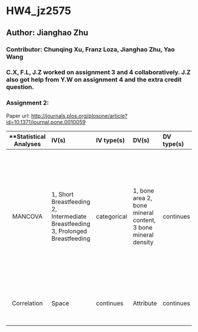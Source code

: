 # HW4_jz2575
## Author: Jianghao Zhu

### Contributor: Chunqing Xu, Franz Loza, Jianghao Zhu, Yao Wang
### C.X, F.L, J.Z worked on assignment 3 and 4 collaboratively.  J.Z also got help from Y.W on assignment 4 and the extra credit question.


### Assignment 2:
Paper url: http://journals.plos.org/plosone/article?id=10.1371/journal.pone.0010059

| **Statistical Analyses    |  IV(s)  |  IV type(s) |    DV(s)  |  DV type(s)  |  Control Var | Control Var type  | Question to be answered | _H0_ | alpha | link to paper **| 
|:----------:|:----------|:------------|:-------------|:-------------|:------------|:------------- |:------------------|:----:|:-------:|:-------|
MANCOVA  | 1, Short Breastfeeding 2, Intermediate Breastfeeding 3, Prolonged Breastfeeding | categorical | 1, bone area 2, bone mineral content, 3 bone mineral density | continues | confounding factors, such as gender, weight, teen-age physical activity etc., | categorical | to study whether the effects of early infant feeding extend to peak bone mass and other bone health characteristics at adult age. | Males at 32 years old with infant breastfeeding duration less than 3 months have lower or same lumbar spine BMC and bone area, and whole body BMC and BMD than males with prolonged breastfeeding | N/A |[Infant Milk Feeding Influences Adult Bone Health: A Prospective Study from Birth to 32 Years](http://journals.plos.org/plosone/article?id=10.1371/journal.pone.0019068#pone-0019068-g001) |
Correlation    | Space | continues | Attribute | continues | N/A | N/A | Does the correlation between space and attributes exist | Space & Attribute are uncorrelated | N/A | [Spatial Correlations in Attribute Communities](http://journals.plos.org/plosone/article?id=10.1371/journal.pone.0037507) |
 |||||||||
